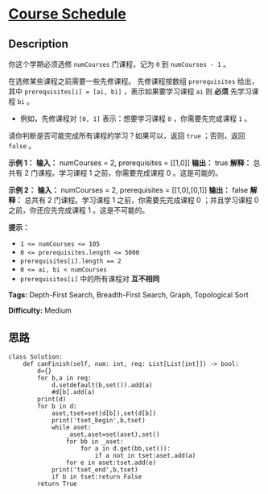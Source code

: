 # [Course Schedule][title]

## Description

你这个学期必须选修 `numCourses` 门课程，记为 `0` 到 `numCourses - 1` 。

在选修某些课程之前需要一些先修课程。 先修课程按数组 `prerequisites` 给出，其中 `prerequisites[i] = [ai, bi]`
，表示如果要学习课程 `ai` 则 **必须** 先学习课程 `bi` 。

  * 例如，先修课程对 `[0, 1]` 表示：想要学习课程 `0` ，你需要先完成课程 `1` 。

请你判断是否可能完成所有课程的学习？如果可以，返回 `true` ；否则，返回 `false` 。

**示例 1：**
            **输入：** numCourses = 2, prerequisites = [[1,0]]    **输出：** true    **解释：** 总共有 2 门课程。学习课程 1 之前，你需要完成课程 0 。这是可能的。

**示例 2：**
            **输入：** numCourses = 2, prerequisites = [[1,0],[0,1]]    **输出：** false    **解释：** 总共有 2 门课程。学习课程 1 之前，你需要先完成​课程 0 ；并且学习课程 0 之前，你还应先完成课程 1 。这是不可能的。

**提示：**

  * `1 <= numCourses <= 105`
  * `0 <= prerequisites.length <= 5000`
  * `prerequisites[i].length == 2`
  * `0 <= ai, bi < numCourses`
  * `prerequisites[i]` 中的所有课程对 **互不相同**


**Tags:** Depth-First Search, Breadth-First Search, Graph, Topological Sort

**Difficulty:** Medium

## 思路

``` python3
class Solution:
    def canFinish(self, num: int, req: List[List[int]]) -> bool:
        d={}
        for b,a in req:
            d.setdefault(b,set()).add(a)
            #d[b].add(a)
        print(d)
        for b in d:
            aset,tset=set(d[b]),set(d[b])
            print('tset_begin',b,tset)
            while aset:
                _aset,aset=set(aset),set()
                for bb in _aset:
                    for a in d.get(bb,set()):
                        if a not in tset:aset.add(a)
                for e in aset:tset.add(e)
            print('tset_end',b,tset)
            if b in tset:return False
        return True
```

[title]: https://leetcode-cn.com/problems/course-schedule
